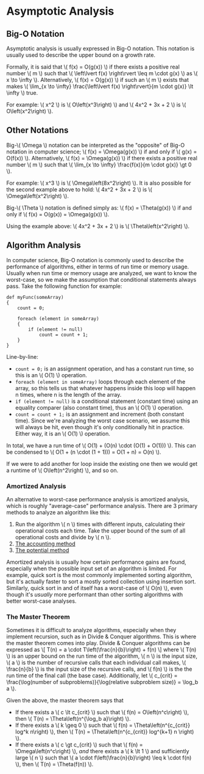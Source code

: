 # Asymptotic Analysis

## Big-O Notation
Asymptotic analysis is usually expressed in Big-O notation. This notation is usually used to describe the upper bound on a growth rate.

Formally, it is said that \\( f(x) = O(g(x)) \\) if there exists a positive real number \\( m \\) such that \\( \left\lvert f(x) \right\rvert \leq m \cdot g(x) \\) as \\( x \to \infty \\). Alternatively, \\( f(x) = O(g(x)) \\) if such an \\( m \\) exists that makes \\( \lim_{x \to \infty} \frac{\left\lvert f(x) \right\rvert}{m \cdot g(x)} \lt \infty \\) true.

For example: \\( x^2 \\) is \\( O\left(x^3\right) \\) and \\( 4x^2 + 3x + 2 \\) is \\( O\left(x^2\right) \\).

## Other Notations
Big-\\( \Omega \\) notation can be interpreted as the "opposite" of Big-O notation in computer science; \\( f(x) = \Omega(g(x)) \\) if and only if \\( g(x) = O(f(x)) \\). Alternatively, \\( f(x) = \Omega(g(x)) \\) if there exists a positive real number \\( m \\) such that \\( \lim_{x \to \infty} \frac{f(x)}{m \cdot g(x)} \gt 0 \\).

For example: \\( x^3 \\) is \\( \Omega\left(8x^2\right) \\). It is also possible for the second example above to hold: \\( 4x^2 + 3x + 2 \\) is \\( \Omega\left(x^2\right) \\).

Big-\\( \Theta \\) notation is defined simply as: \\( f(x) = \Theta(g(x)) \\) if and only if \\( f(x) = O(g(x)) = \Omega(g(x)) \\).

Using the example above: \\( 4x^2 + 3x + 2 \\) is \\( \Theta\left(x^2\right) \\).

## Algorithm Analysis
In computer science, Big-O notation is commonly used to describe the performance of algorithms, either in terms of run time or memory usage. Usually when run time or memory usage are analyzed, we want to know the worst-case, so we make the assumption that conditional statements always pass. Take the following function for example:

```
def myFunc(someArray)
{
    count = 0;

    foreach (element in someArray)
    {
        if (element != null)
            count = count + 1;
    }
}
```

Line-by-line:
- `count = 0;` is an assignment operation, and has a constant run time, so this is an \\( O(1) \\) operation.
- `foreach (element in someArray)` loops through each element of the array, so this tells us that whatever happens inside this loop will happen n times, where n is the length of the array.
- `if (element != null)` is a conditional statement (constant time) using an equality comparer (also constant time), thus an \\( O(1) \\) operation.
- `count = count + 1;` is an assignment and increment (both constant time). Since we're analyzing the worst case scenario, we assume this will always be hit, even though it's only conditionally hit in practice. Either way, it is an \\( O(1) \\) operation.

In total, we have a run time of \\( O(1) + (O(n) \cdot (O(1) + O(1))) \\). This can be condensed to \\( O(1 + (n \cdot (1 + 1))) = O(1 + n) = O(n) \\).

If we were to add another for loop inside the existing one then we would get a runtime of \\( O\left(n^2\right) \\), and so on.

### Amortized Analysis
An alternative to worst-case performance analysis is amortized analysis, which is roughly "average-case" performance analysis. There are 3 primary methods to analyze an algorithm like this:
1. Run the algorithm \\( n \\) times with different inputs, calculating their operational costs each time. Take the upper bound of the sum of all operational costs and divide by \\( n \\).
2. [The accounting method](https://en.wikipedia.org/wiki/Accounting_method_(computer_science))
3. [The potential method](https://en.wikipedia.org/wiki/Potential_method)

Amortized analysis is usually how certain performance gains are found, especially when the possible input set of an algorithm is limited. For example, quick sort is the most commonly implemented sorting algorithm, but it's actually faster to sort a mostly sorted collection using insertion sort. Similarly, quick sort in and of itself has a worst-case of \\( O(n) \\), even though it's _usually_ more performant than other sorting algorithms with better worst-case analyses.

### The Master Theorem
Sometimes it is difficult to analyze algorithms, especially when they implement recursion, such as in Divide & Conquer algorithms. This is where the master theorem comes into play. Divide & Conquer algorithms can be expressed as \\[ T(n) = a \cdot T\left(\frac{n}{b}\right) + f(n) \\] where \\( T(n) \\) is an upper bound on the run time of the algorithm, \\( n \\) is the input size, \\( a \\) is the number of recursive calls that each individual call makes, \\( \frac{n}{b} \\) is the input size of the recursive calls, and \\( f(n) \\) is the the run time of the final call (the base case). Additionally, let \\( c_{crit} = \frac{\log(number of subproblems)}{\log(relative subproblem size)} = \log_b a \\).

Given the above, the master theorem says that
- If there exists a \\( c \lt c_{crit} \\) such that \\( f(n) = O\left(n^c\right) \\), then \\( T(n) = \Theta\left(n^{\log_b a}\right) \\).
- If there exists a \\( k \geq 0 \\) such that \\( f(n) = \Theta\left(n^{c_{crit}} log^k n\right) \\), then \\( T(n) = \Theta\left(n^{c_{crit}} log^{k+1} n \right) \\).
- If there exists a \\( c \gt c_{crit} \\) such that \\( f(n) = \Omega\left(n^c\right) \\), _and_ there exists a \\( k \lt 1 \\) and sufficiently large \\( n \\) such that \\( a \cdot f\left(\frac{n}{b}\right) \leq k \cdot f(n) \\), then \\( T(n) = \Theta(f(n)) \\).